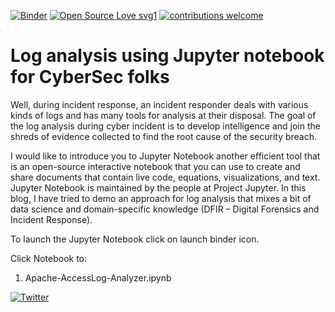 [![Binder](https://mybinder.org/badge_logo.svg)](https://mybinder.org/v2/gh/javalireports/Log-Analyzer-Using-Jupyter-Notebook/HEAD) [![Open Source Love svg1](https://badges.frapsoft.com/os/v1/open-source.svg?v=103)](https://github.com/ellerbrock/open-source-badges/) [![contributions welcome](https://img.shields.io/badge/contributions-welcome-brightgreen.svg?style=flat)](https://github.com/dwyl/esta/issues) 

# Log analysis using Jupyter notebook for CyberSec folks

Well, during incident response, an incident responder deals with various kinds of logs and has many tools for analysis at their disposal. The goal of the log analysis during cyber incident is to develop intelligence and join the shreds of evidence collected to find the root cause of the security breach.

I would like to introduce you to Jupyter Notebook another efficient tool that is an open-source interactive notebook that you can use to create and share documents that contain live code, equations, visualizations, and text. Jupyter Notebook is maintained by the people at Project Jupyter. In this blog, I have tried to demo an approach for log analysis that mixes a bit of data science and domain-specific knowledge (DFIR – Digital Forensics and Incident Response).

To launch the Jupyter Notebook click on launch binder icon.

Click Notebook to:
1. Apache-AccessLog-Analyzer.ipynb

[![Twitter](https://img.shields.io/twitter/url/https/twitter.com/javalireports.svg?style=social&label=Follow%20%40javalireports)](https://twitter.com/javalireports)
